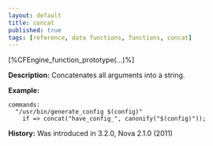 ```yaml
---
layout: default
title: concat
published: true
tags: [reference, data functions, functions, concat]
---
```


[%CFEngine_function_prototype(...)%]

**Description:** Concatenates all arguments into a string.

**Example:**

```cf3
commands:
  "/usr/bin/generate_config $(config)"
    if => concat("have_config_", canonify("$(config)"));
```

**History:** Was introduced in 3.2.0, Nova 2.1.0 (2011)
